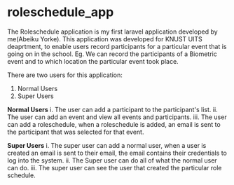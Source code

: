 # roleschedule_app

The Roleschedule application is my first laravel application developed by me(Abeiku Yorke). This application was developed for KNUST UITS deaprtment, to enable users record participants for a particular event that is going on in the school. Eg. We can record the participants of a Biometric event and to which location the particular event took place.

There are two users for this application:
1. Normal Users
2. Super Users

**Normal Users**
i. The user can add a participant to the participant's list.
ii. The user can add an event and view all events and participants.
iii. The user can add a roleschedule, when a roleschedule is added, an email is sent to the participant that was selected for that event.

**Super Users**
i. The super user can add a normal user, when a user is created an email is sent to their email, the email contains their credentials to log into the system.
ii. The Super user can do all of what the normal user can do.
iii. The super user can see the user that created the particular role schedule.

